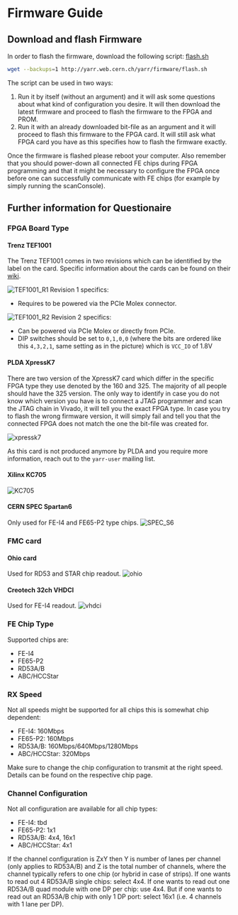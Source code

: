 # Firmware Guide

## Download and flash Firmware

In order to flash the firmware, download the following script: [flash.sh](http://yarr.web.cern.ch/yarr/firmware/flash.sh)

```bash
wget --backups=1 http://yarr.web.cern.ch/yarr/firmware/flash.sh
```

The script can be used in two ways:

1. Run it by itself (without an argument) and it will ask some questions about what kind of configuration you desire. It will then download the latest firmware and proceed to flash the firmware to the FPGA and PROM.
2. Run it with an already downloaded bit-file as an argument and it will proceed to flash this firmware to the FPGA card. It will still ask what FPGA card you have as this specifies how to flash the firmware exactly.

Once the firmware is flashed please reboot your computer. Also remember that you should power-down all connected FE chips during FPGA programming and that it might be necessary to configure the FPGA once before one can successfully communicate with FE chips (for example by simply running the scanConsole).

## Further information for Questionaire

### FPGA Board Type

#### Trenz TEF1001

The Trenz TEF1001 comes in two revisions which can be identified by the label on the card.
Specific information about the cards can be found on their [wiki](https://wiki.trenz-electronic.de/display/PD/TEF1001+TRM).

![TEF1001_R1](images/tef1001_R1.jpg)
Revision 1 specifics:

* Requires to be powered via the PCIe Molex connector.

![TEF1001_R2](images/tef1001_R2.jpg)
Revision 2 specifics:

* Can be powered via PCIe Molex or directly from PCIe.
* DIP switches should be set to ``0,1,0,0`` (where the bits are ordered like this ``4,3,2,1``, same setting as in the picture) which is ``VCC_IO`` of 1.8V

#### PLDA XpressK7

There are two version of the XpressK7 card which differ in the specific FPGA type they use denoted by the 160 and 325. The majority of all people should have the 325 version. The only way to identify in case you do not know which version you have is to connect a JTAG programmer and scan the JTAG chain in Vivado, it will tell you the exact FPGA type. In case you try to flash the wrong firmware version, it will simply fail and tell you that the connected FPGA does not match the one the bit-file was created for.

![xpressk7](images/xpressk7.jpg)

As this card is not produced anymore by PLDA and you require more information, reach out to the ``yarr-user`` mailing list.

#### Xilinx KC705

![KC705](images/kc705.jpg)

#### CERN SPEC Spartan6

Only used for FE-I4 and FE65-P2 type chips.
![SPEC_S6](images/spec_s6.jpg)

### FMC card

#### Ohio card

Used for RD53 and STAR chip readout.
![ohio](images/ohio_card.jpg)

#### Creotech 32ch VHDCI

Used for FE-I4 readout.
![vhdci](images/32ch_vhdci.jpg)

### FE Chip Type

Supported chips are:

- FE-I4
- FE65-P2
- RD53A/B
- ABC/HCCStar

### RX Speed

Not all speeds might be supported for all chips this is somewhat chip dependent:

- FE-I4: 160Mbps
- FE65-P2: 160Mbps
- RD53A/B: 160Mbps/640Mbps/1280Mbps
- ABC/HCCStar: 320Mbps

Make sure to change the chip configuration to transmit at the right speed. Details can be found on the respective chip page.

### Channel Configuration

Not all configuration are available for all chip types:

- FE-I4: tbd
- FE65-P2: 1x1
- RD53A/B: 4x4, 16x1
- ABC/HCCStar: 4x1

If the channel configuration is ZxY then Y is number of lanes per channel (only applies to RD53A/B) and Z is the total number of channels, where the channel typically refers to one chip (or hybrid in case of strips). If one wants to read out 4 RD53A/B single chips: select 4x4. If one wants to read out one RD53A/B quad module with one DP per chip: use 4x4. But if one wants to read out an RD53A/B chip with only 1 DP port: select 16x1 (i.e. 4 channels with 1 lane per DP).
